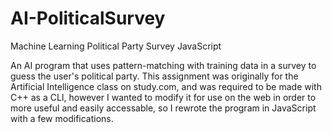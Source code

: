 # AI-PoliticalSurvey
Machine Learning Political Party Survey JavaScript

An AI program that uses pattern-matching with training data in a survey to guess the user's political party.
This assignment was originally for the Artificial Intelligence class on study.com, and was required to be made with C++ as a CLI, however I wanted to modify it for use on the web in order to more useful and easily accessable, so I rewrote the program in JavaScript with a few modifications.
